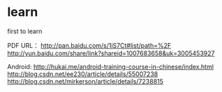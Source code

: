 # learn
first to learn

PDF URL：
http://pan.baidu.com/s/1iS7Ct#list/path=%2F
http://yun.baidu.com/share/link?shareid=1007683658&uk=3005453927

Android:
http://hukai.me/android-training-course-in-chinese/index.html
http://blog.csdn.net/ee230/article/details/55007238
http://blog.csdn.net/mirkerson/article/details/7238815
